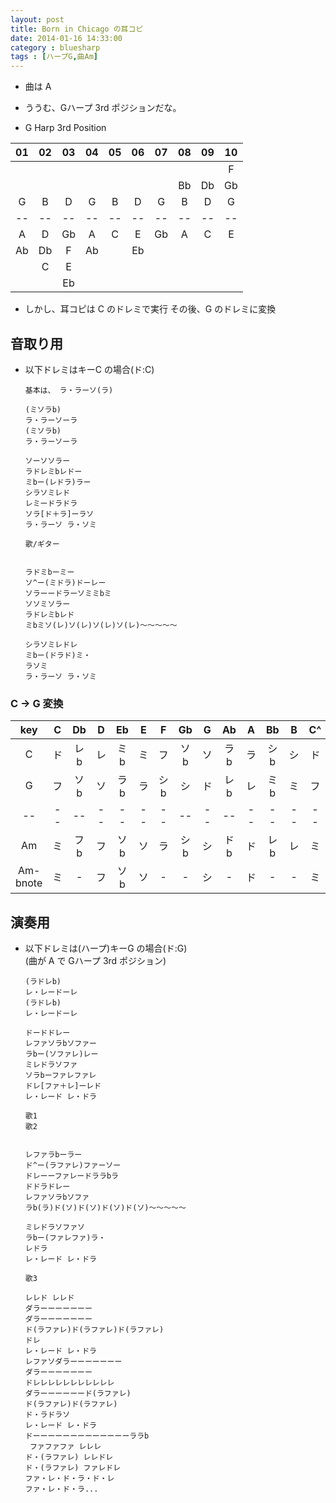 ```yaml
---
layout: post
title: Born in Chicago の耳コピ
date: 2014-01-16 14:33:00
category : bluesharp
tags : [ハープG,曲Am]
---
```


- 曲は A
- ううむ、Gハープ 3rd ポジションだな。

- G Harp 3rd Position

| 01 | 02 | 03 | 04 | 05 | 06 | 07 | 08 | 09 | 10 |
|:--:|:--:|:--:|:--:|:--:|:--:|:--:|:--:|:--:|:--:|
|    |    |    |    |    |    |    |    |    | F  |
|    |    |    |    |    |    |    | Bb | Db | Gb |
| G  | B  | D  | G  | B  | D  | G  | B  | D  | G  |
| -- | -- | -- | -- | -- | -- | -- | -- | -- | -- |
| A  | D  | Gb | A  | C  | E  | Gb | A  | C  | E  |
| Ab | Db | F  | Ab |    | Eb |    |    |    |    |
|    | C  | E  |    |    |    |    |    |    |    |
|    |    | Eb |    |    |    |    |    |    |    |

- しかし、耳コピは C のドレミで実行
その後、G のドレミに変換

音取り用
--------

- 以下ドレミはキーC の場合(ド:C)
      
      基本は、 ラ・ラーソ(ラ)
      
      (ミソラb)
      ラ・ラーソーラ
      (ミソラb)
      ラ・ラーソーラ
      
      ソーソソラー
      ラドレミbレドー
      ミbー(レドラ)ラー
      シラソミレド
      レミードラドラ
      ソラ[ド＋ラ]ーラソ
      ラ・ラーソ ラ・ソミ
      
      歌/ギター

      
      ラドミbーミー
      ソ^ー(ミドラ)ドーレー
      ソラーードラーソミミbミ
      ソソミソラー
      ラドレミbレド
      ミbミソ(レ)ソ(レ)ソ(レ)ソ(レ)〜〜〜〜〜
      
      シラソミレドレ
      ミbー(ドラド)ミ・
      ラソミ
      ラ・ラーソ ラ・ソミ


### C -> G 変換


| key | C | Db | D | Eb | E | F | Gb | G | Ab | A | Bb | B | C^ |
|:-:|:---:|:---:|:---:|:---:|:---:|:---:|:---:|:---:|:---:|:---:|:---:|:---:|:---:|
| C | ド  | レb | レ  | ミb | ミ  | フ  | ソb | ソ  | ラb | ラ  | シb | シ  | ド |
| G | フ  | ソb | ソ  | ラb | ラ  | シb | シ  | ド  | レb | レ  | ミb | ミ  | フ |
| -- | -- | -- | -- | -- | -- | -- | -- | -- | -- | -- | -- | -- | -- |
| Am | ミ  | フb | フ  | ソb | ソ  | ラ  | シb | シ  | ドb  | ド | レb  | レ | ミ  |
| Am-bnote | ミ  | - | フ  | ソb | ソ  | -  | - | シ  | -  | ド | -  | - | ミ  |
      
演奏用
------

- 以下ドレミは(ハープ)キーG の場合(ド:G)  
(曲が A で Gハープ 3rd ポジション)

      (ラドレb)
      レ・レードーレ
      (ラドレb)
      レ・レードーレ

      ドードドレー
      レファソラbソファー
      ラbー(ソファレ)レー
      ミレドラソファ
      ソラbーファレファレ
      ドレ[ファ＋レ]ーレド
      レ・レード レ・ドラ
      
      歌1
      歌2
      
            
      レファラbーラー
      ド^ー(ラファレ)ファーソー
      ドレーーファレードララbラ
      ドドラドレー
      レファソラbソファ
      ラb(ラ)ド(ソ)ド(ソ)ド(ソ)ド(ソ)〜〜〜〜〜
      
      ミレドラソファソ
      ラbー(ファレファ)ラ・
      レドラ
      レ・レード レ・ドラ

      歌3
      
      レレド レレド
      ダラーーーーーーー
      ダラーーーーーーー
      ド(ラファレ)ド(ラファレ)ド(ラファレ)
      ドレ
      レ・レード レ・ドラ
      レファソダラーーーーーーー
      ダラーーーーーーー
      ドレレレレレレレレレレレ
      ダラーーーーーード(ラファレ)
      ド(ラファレ)ド(ラファレ)
      ド・ラドラソ
      レ・レード レ・ドラ
      ドーーーーーーーーーーーーーララb
       ファファファ レレレ
      ド・(ラファレ) レレドレ
      ド・(ラファレ) ファレドレ
      ファ・レ・ド・ラ・ド・レ
      ファ・レ・ド・ラ...
